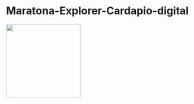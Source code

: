 # Maratona-Explorer-Cardapio-digital

<img src="https://user-images.githubusercontent.com/62123047/184197498-90d2a37d-9da4-48d1-b3b7-eaa92acee8d4.png" width="200px">
